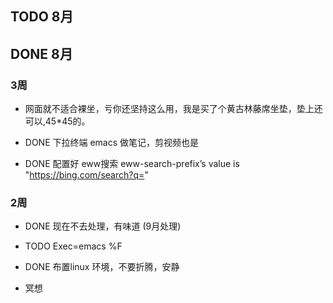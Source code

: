 ## TODO 8月

## DONE 8月

### 3周

- 网面就不适合裸坐，亏你还坚持这么用，我是买了个黄古林藤席坐垫，垫上还可以,45*45的。

- DONE 下拉终端 emacs 做笔记，剪视频也是
- DONE 配置好 eww搜索
eww-search-prefix’s value is "https://bing.com/search?q="

### 2周

- DONE 现在不去处理，有味道 (9月处理)
- TODO Exec=emacs %F
- DONE 布置linux 环境，不要折腾，安静

- 冥想
